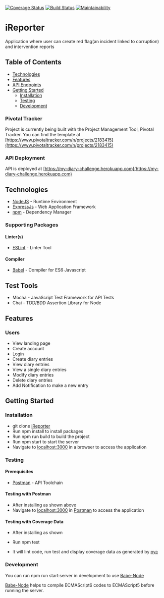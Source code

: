 [![Coverage Status](https://coveralls.io/repos/github/AnselemOdims/iReporter/badge.svg?branch=develop)](https://coveralls.io/github/AnselemOdims/iReporter?branch=develop)  [![Build Status](https://travis-ci.org/AnselemOdims/iReporter.svg?branch=develop)](https://travis-ci.org/AnselemOdims/iReporter)  [![Maintainability](https://api.codeclimate.com/v1/badges/be794a448babcd129eb2/maintainability)](https://codeclimate.com/github/AnselemOdims/iReporter/maintainability)

# iReporter
Application where user can create red flag(an incident linked to corruption) and intervention reports

## Table of Contents

* [Technologies](#technologies)
 * [Features](#features)
 * [API Endpoints](#api-endpoints)
 * [Getting Started](#getting-started)
    * [Installation](#installation)
    * [Testing](#testing)
    * [Development](#development)
    
### Pivotal Tracker
Project is currently being built with the Project Management Tool, Pivotal Tracker.
You can find the template at [https://www.pivotaltracker.com/n/projects/2183415](https://www.pivotaltracker.com/n/projects/2183415)

### API Deployment
API is deployed at [https://my-diary-challenge.herokuapp.com](https://my-diary-challenge.herokuapp.com)

## Technologies

* [NodeJS](https://nodejs.org/) - Runtime Environment
* [ExpressJs](https://expressjs.com/) - Web Application Framework
* [npm](https://www.npm.com/) - Dependency Manager

###  Supporting Packages

#### Linter(s)

* [ESLint](https://eslint.org/) - Linter Tool

#### Compiler

* [Babel](https://babel.io/) - Compiler for ES6 Javascript

## Test Tools
* Mocha - JavaScript Test Framework for API Tests
* Chai - TDD/BDD Assertion Library for Node

## Features
 
### Users
* View landing page
* Create account
* Login
* Create diary entries
* View diary entries
* View a single diary entries
* Modify diary entries
* Delete diary entries
* Add Notification to make a  new entry
     
## Getting Started

### Installation

* git clone [iReporter](https://github.com/AnselemOdims/iReporter.git)
* Run npm install to install packages
* Run npm run build to build the project
* Run npm start to start the server
* Navigate to [localhost:3000](http://localhost:3000/) in a browser to access the
  application

### Testing

#### Prerequisites

* [Postman](https://getpostman.com/) - API Toolchain

#### Testing with Postman

* After installing as shown above
* Navigate to [localhost:3000](http://localhost:3000/) in
  [Postman](https://getpostman.com/) to access the application

#### Testing with Coverage Data

* After installing as shown 

* Run npm test
* It will lint code, run test and display coverage data as generated by
  [nyc](https://github.com/nyc)

### Development
You can run npm run start:server in development to use [Babe-Node](https://babeljs.io)

[Babe-Node](https://babeljs.io) helps to compile ECMAScript6 codes to ECMAScript5 before running the server. 


